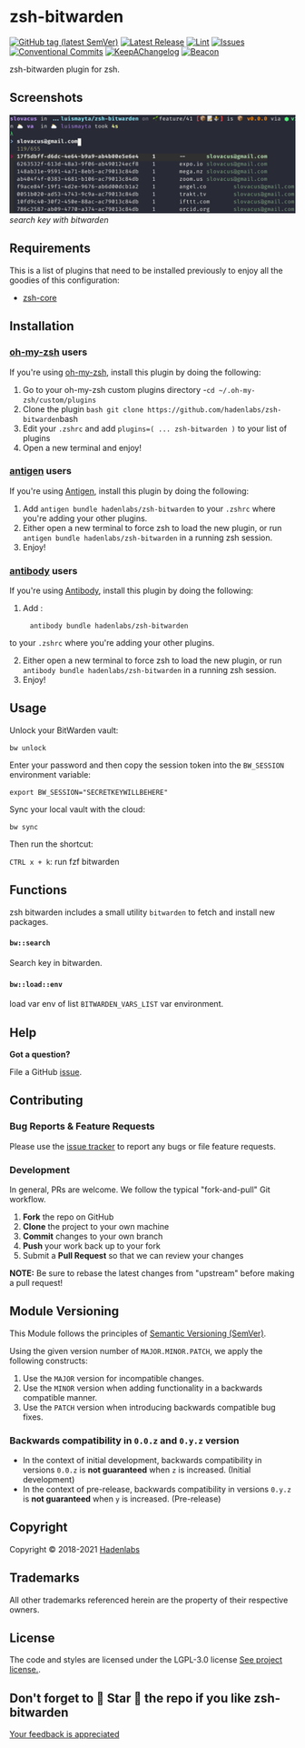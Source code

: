 <!--


  ** DO NOT EDIT THIS FILE
  **
  ** 1) Make all changes to `README.yaml`
  ** 2) Run`make readme` to rebuild this file.
  **
  ** (We maintain HUNDREDS of open source projects. This is how we maintain our sanity.)
  **


  -->

# zsh-bitwarden

[![GitHub tag (latest SemVer)](https://img.shields.io/github/v/tag/hadenlabs/zsh-bitwarden?label=latest&sort=semver)](https://github.com/hadenlabs/zsh-bitwarden/releases) [![Latest Release](https://img.shields.io/github/release/hadenlabs/zsh-bitwarden)](https://github.com/hadenlabs/zsh-bitwarden/releases) [![Lint](https://img.shields.io/github/workflow/status/hadenlabs/zsh-bitwarden/lint-code)](https://github.com/hadenlabs/zsh-bitwarden/actions) [![Issues](https://img.shields.io/github/issues/hadenlabs/zsh-bitwarden)](https://github.com/hadenlabs/zsh-bitwarden/issues) [![Conventional Commits](https://img.shields.io/badge/Conventional%20Commits-1.0.0-yellow)](https://conventionalcommits.org) [![KeepAChangelog](https://img.shields.io/badge/Keep%20A%20Changelog-1.0.0-%23E05735)](https://keepachangelog.com) [![Beacon](https://ga-beacon.appspot.com/G-MZEK48EGE8/zsh-bitwarden/readme)](https://github.com/hadenlabs/zsh-bitwarden)

zsh-bitwarden plugin for zsh.

## Screenshots

![fzf bitwarden](./static/screenshots/fzf-bitwarden.png) _search key with bitwarden_

## Requirements

This is a list of plugins that need to be installed previously to enjoy all the goodies of this configuration:

- [zsh-core](https://github.com/hadenlabs/zsh-core)

## Installation

### [oh-my-zsh](https://github.com/robbyrussell/oh-my-zsh) users

If you're using [oh-my-zsh](https://gitub.com/robbyrussell/oh-my-zsh), install this plugin by doing the following:

1.  Go to your oh-my-zsh custom plugins directory -`cd ~/.oh-my-zsh/custom/plugins`
2.  Clone the plugin `bash git clone https://github.com/hadenlabs/zsh-bitwarden`bash
3.  Edit your `.zshrc` and add `plugins=( ... zsh-bitwarden )` to your list of plugins
4.  Open a new terminal and enjoy!

### [antigen](https://github.com/zsh-users/antigen) users

If you're using [Antigen](https://github.com/zsh-users/antigen), install this plugin by doing the following:

1.  Add `antigen bundle hadenlabs/zsh-bitwarden` to your `.zshrc` where you're adding your other plugins.
2.  Either open a new terminal to force zsh to load the new plugin, or run `antigen bundle hadenlabs/zsh-bitwarden` in a running zsh session.
3.  Enjoy!

### [antibody](https://github.com/getantibody/antibody) users

If you're using [Antibody](https://github.com/getantibody/antibody), install this plugin by doing the following:

1.  Add :

```{.sourceCode .bash}
     antibody bundle hadenlabs/zsh-bitwarden
```

to your `.zshrc` where you're adding your other plugins.

2.  Either open a new terminal to force zsh to load the new plugin, or run `antibody bundle hadenlabs/zsh-bitwarden` in a running zsh session.
3.  Enjoy!

## Usage

Unlock your BitWarden vault:

```
bw unlock
```

Enter your password and then copy the session token into the `BW_SESSION` environment variable:

```
export BW_SESSION="SECRETKEYWILLBEHERE"
```

Sync your local vault with the cloud:

```
bw sync
```

Then run the shortcut:

`CTRL x + k`: run fzf bitwarden

## Functions

zsh bitwarden includes a small utility `bitwarden` to fetch and install new packages.

#### `bw::search`

Search key in bitwarden.

#### `bw::load::env`

load var env of list `BITWARDEN_VARS_LIST` var environment.

## Help

**Got a question?**

File a GitHub [issue](https://github.com/hadenlabs/zsh-bitwarden/issues).

## Contributing

### Bug Reports & Feature Requests

Please use the [issue tracker](https://github.com/hadenlabs/zsh-bitwarden/issues) to report any bugs or file feature requests.

### Development

In general, PRs are welcome. We follow the typical "fork-and-pull" Git workflow.

1.  **Fork** the repo on GitHub
2.  **Clone** the project to your own machine
3.  **Commit** changes to your own branch
4.  **Push** your work back up to your fork
5.  Submit a **Pull Request** so that we can review your changes

**NOTE:** Be sure to rebase the latest changes from "upstream" before making a pull request!

## Module Versioning

This Module follows the principles of [Semantic Versioning (SemVer)](https://semver.org/).

Using the given version number of `MAJOR.MINOR.PATCH`, we apply the following constructs:

1. Use the `MAJOR` version for incompatible changes.
1. Use the `MINOR` version when adding functionality in a backwards compatible manner.
1. Use the `PATCH` version when introducing backwards compatible bug fixes.

### Backwards compatibility in `0.0.z` and `0.y.z` version

- In the context of initial development, backwards compatibility in versions `0.0.z` is **not guaranteed** when `z` is increased. (Initial development)
- In the context of pre-release, backwards compatibility in versions `0.y.z` is **not guaranteed** when `y` is increased. (Pre-release)

## Copyright

Copyright © 2018-2021 [Hadenlabs](https://hadenlabs.com)

## Trademarks

All other trademarks referenced herein are the property of their respective owners.

## License

The code and styles are licensed under the LGPL-3.0 license [See project license.](LICENSE).

## Don't forget to 🌟 Star 🌟 the repo if you like zsh-bitwarden

[Your feedback is appreciated](https://github.com/hadenlabs/zsh-bitwarden/issues)

